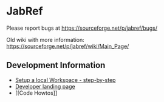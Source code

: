 # JabRef

Please report bugs at https://sourceforge.net/p/jabref/bugs/

Old wiki with more information: https://sourceforge.net/p/jabref/wiki/Main_Page/

## Development Information

 * [Setup a local Workspace - step-by-step](../Guidelines-for-setting-up-a-local-workspace)
 * [Developer landing page](https://sourceforge.net/p/jabref/wiki/Developing_and_extending_JabRef/)
 * [[Code Howtos]]